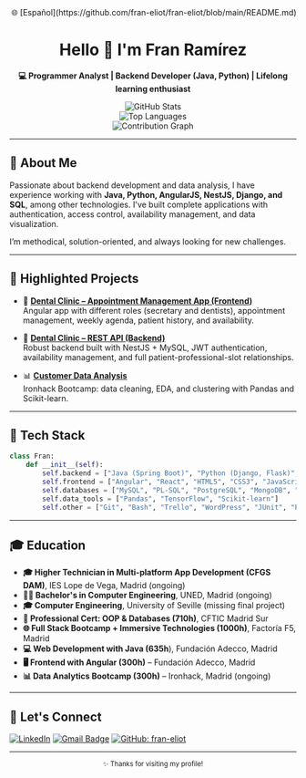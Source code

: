 <!-- README.en.md -->
<div align="right">🌐 [Español](https://github.com/fran-eliot/fran-eliot/blob/main/README.md)</div>


<div align="center">

  <h1>Hello 👋 I'm Fran Ramírez</h1>
  <p><strong>💻 Programmer Analyst | Backend Developer (Java, Python) | Lifelong learning enthusiast</strong></p>

  <img src="https://github-readme-stats.vercel.app/api?username=fran-eliot&show_icons=true&theme=default&border_radius=10" alt="GitHub Stats" />
  <br />
  <img src="https://github-readme-stats.vercel.app/api/top-langs/?username=fran-eliot&layout=compact&theme=default&border_radius=10" alt="Top Languages" />
  <br />
  <img src="https://github-readme-activity-graph.vercel.app/graph?username=fran-eliot&theme=github-light" alt="Contribution Graph" />
</div>

---

## 🚀 About Me

Passionate about backend development and data analysis, I have experience working with **Java, Python, AngularJS, NestJS, Django, and SQL**, among other technologies. I've built complete applications with authentication, access control, availability management, and data visualization.

I’m methodical, solution-oriented, and always looking for new challenges.

---

## 💼 Highlighted Projects

- 🦷 **[Dental Clinic – Appointment Management App (Frontend)](https://github.com/fran-eliot/dental-front)**  
  Angular app with different roles (secretary and dentists), appointment management, weekly agenda, patient history, and availability.

- 🧠 **[Dental Clinic – REST API (Backend)](https://github.com/fran-eliot/dental-back)**  
  Robust backend built with NestJS + MySQL, JWT authentication, availability management, and full patient-professional-slot relationships.

- 📊 **[Customer Data Analysis](https://github.com/fran-eliot/data-analysis-clientes)**  
  Ironhack Bootcamp: data cleaning, EDA, and clustering with Pandas and Scikit-learn.

---

## 🧰 Tech Stack

```python
class Fran:
    def __init__(self):
        self.backend = ["Java (Spring Boot)", "Python (Django, Flask)", "PHP (Symfony)", "Typescript (NestJS)"]
        self.frontend = ["Angular", "React", "HTML5", "CSS3", "JavaScript", "Bootstrap"]
        self.databases = ["MySQL", "PL-SQL", "PostgreSQL", "MongoDB", "SQL Server", "DB2"]
        self.data_tools = ["Pandas", "TensorFlow", "Scikit-learn"]
        self.other = ["Git", "Bash", "Trello", "WordPress", "JUnit", "PyTest", "PHPUnit", "AWS"]
```
---

## 🎓 Education

- **🎓 Higher Technician in Multi-platform App Development (CFGS DAM)**, IES Lope de Vega, Madrid (ongoing)
- **🧑‍🎓 Bachelor's in Computer Engineering**, UNED, Madrid (ongoing)
- **🎓 Computer Engineering**, University of Seville (missing final project)
- **🧾 Professional Cert: OOP & Databases (710h)**, CFTIC Madrid Sur
- **🌐 Full Stack Bootcamp + Immersive Technologies (1000h)**, Factoría F5, Madrid
- **💻 Web Development with Java (635h**), Fundación Adecco, Madrid
- **🖥️ Frontend with Angular (300h)** – Fundación Adecco, Madrid
- **📊 Data Analytics Bootcamp (300h)** – Ironhack, Madrid (ongoing)

---

## 🤝 Let's Connect

[![LinkedIn](https://img.shields.io/badge/LinkedIn-franeliot-blue?style=flat-square&logo=linkedin)](https://www.linkedin.com/in/franeliot/)
[![Gmail Badge](https://img.shields.io/badge/-ramirez.martin.francisco@gmail.com-c14438?style=flat-square&logo=Gmail&logoColor=white&link=mailto:ramirez.martin.francisco@gmail.com)](mailto:ramirez.martin.francisco@gmail.com)
[![GitHub: fran-eliot](https://img.shields.io/github/followers/fran-eliot?label=follow&style=social)](https://github.com/fran-eliot)

---

<div align="center"><small>✨ Thanks for visiting my profile!</small></div>


